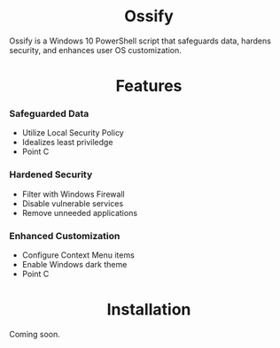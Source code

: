 <h1 align = 'center'>Ossify</h1>
<p>Ossify is a Windows 10 PowerShell script that safeguards data, hardens security, and enhances user OS customization.</p>

<h1 align = 'center'>Features</h1>

<h3>Safeguarded Data</h3>

- Utilize Local Security Policy
- Idealizes least priviledge
- Point C

<h3>Hardened Security</h3>

- Filter with Windows Firewall
- Disable vulnerable services
- Remove unneeded applications

<h3>Enhanced Customization</h3>

- Configure Context Menu items
- Enable Windows dark theme
- Point C

<h1 align = 'center'>Installation</h1>

Coming soon.
